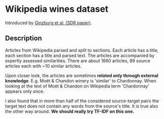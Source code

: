 [paper]: https://arxiv.org/pdf/2106.01186.pdf

# Wikipedia wines dataset

Introduced by [Ginzburg et al. (SDR paper)][paper].

## Description

Articles from Wikipedia parsed and split to sections. Each article has a title,
each section has a title and parsed text. The articles are accompanied by
expertly assessed similarities. There are about 1660 articles, 89 source
articles each with ~10 similar articles.

Upon closer look, the articles are sometimes **related only through external
knowledge**. E.g. Moët & Chandon winery is 'similar' to Chardonnay. When
looking at the text of Moët & Chandon on Wikipedia term 'Chardonnay' appears
only once.

I also found that in more than half of the considered source-target pairs the
target text does not contain any words from the source's title. It is true also
the other way around. **We should really try TF-IDF on this one.**
